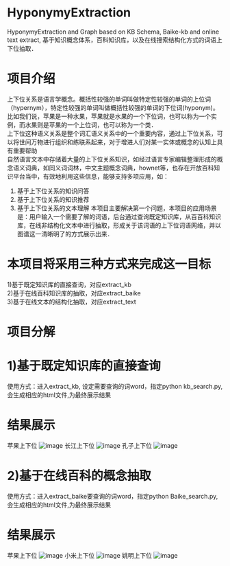 # HyponymyExtraction
HyponymyExtraction and Graph based on KB Schema, Baike-kb and online text extract, 基于知识概念体系，百科知识库，以及在线搜索结构化方式的词语上下位抽取．
# 项目介绍
上下位关系是语言学概念。概括性较强的单词叫做特定性较强的单词的上位词（hypernym），特定性较强的单词叫做概括性较强的单词的下位词(hyponym)。比如我们说，苹果是一种水果，苹果就是水果的一个下位词，也可以称为一个实例，而水果则是苹果的一个上位词，也可以称为一个类．  
上下位这种语义关系是整个词汇语义关系中的一个重要内容，通过上下位关系，可以将世间万物进行组织和练联系起来，对于增进人们对某一实体或概念的认知上具有重要帮助  
自然语言文本中存储着大量的上下位关系知识，如经过语言专家编辑整理形成的概念语义词典，如同义词词林，中文主题概念词典，hownet等，也存在开放百科知识平台当中，有效地利用这些信息，能够支持多项应用，如：
1) 基于上下位关系的知识问答
2) 基于上下位关系的知识推荐
3) 基于上下位关系的文本理解
本项目主要解决第一个问题，本项目的应用场景是：用户输入一个需要了解的词语，后台通过查询既定知识库，从百百科知识库，在线非结构化文本中进行抽取，形成关于该词语的上下位词语网络，并以图谱这一清晰明了的方式展示出来．

# 本项目将采用三种方式来完成这一目标
1)基于既定知识库的直接查询，对应extract_kb  
2)基于在线百科知识库的抽取，对应extract_baike  
3)基于在线文本的结构化抽取，对应extract_text  

# 项目分解

# 1)基于既定知识库的直接查询
使用方式：进入extract_kb, 设定需要查询的词word，指定python kb_search.py, 会生成相应的html文件,为最终展示结果 
# 结果展示　　
苹果上下位
![image](https://github.com/liuhuanyong/HyponymyExtraction/blob/master/image/concept-apple.png)
长江上下位
![image](https://github.com/liuhuanyong/HyponymyExtraction/blob/master/image/concept-river.png)
孔子上下位
![image](https://github.com/liuhuanyong/HyponymyExtraction/blob/master/image/concept-kongzi.png)


# 2)基于在线百科的概念抽取
使用方式：进入extract_baike要查询的词word，指定python Baike_search.py, 会生成相应的html文件,为最终展示结果 
# 结果展示
苹果上下位
![image](https://github.com/liuhuanyong/HyponymyExtraction/blob/master/image/kb-apple.png)
小米上下位
![image](https://github.com/liuhuanyong/HyponymyExtraction/blob/master/image/kb-xiaomi.png)
姚明上下位
![image](https://github.com/liuhuanyong/HyponymyExtraction/blob/master/image/kb-yaoming.png)


